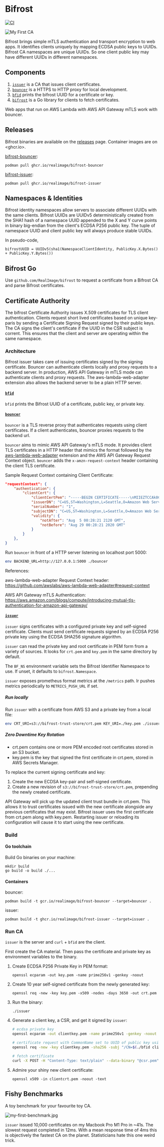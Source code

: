 # Bifrost

[![CI](https://github.com/RealImage/bifrost/actions/workflows/ci.yml/badge.svg)](https://github.com/RealImage/bifrost/actions/workflows/ci.yml)

![My First CA](docs/my-first-ca.jpg)

Bifrost brings simple mTLS authentication and transport encryption to web apps.
It identifies clients uniquely by mapping ECDSA public keys to UUIDs.
Bifrost CA namespaces are unique UUIDs. So one client public key may have
different UUIDs in different namespaces.

## Components

1. [`issuer`](#issuer) is a CA that issues client certificates.
2. [`bouncer`](#bouncer) is a HTTPS to HTTP proxy for local development.
3. [`bfid`](#bfid) prints the bifrost UUID for a certificate or key.
4. [`bifrost`](#bifrost-go) is a Go library for clients to fetch certificates.

Web apps that run on AWS Lambda with AWS API Gateway mTLS work with bouncer.

## Releases

Bifrost binaries are available on the [releases](https://github.com/RealImage/bifrost/releases)
page.
Container images are on <ghcr.io>.

[bifrost-bouncer](ghcr.io/realimage/bifrost-bouncer):

```console
podman pull ghcr.io/realimage/bifrost-bouncer
```

[bifrost-issuer](ghcr.io/realimage/bifrost-issuer):

```console
podman pull ghcr.io/realimage/bifrost-issuer
```

## Namespaces & Identities

Bifrost identity namespaces allow servers to associate different UUIDs with the
same clients.
Bifrost UUIDs are UUIDv5 deterministically created from the SHA1 hash
of a namespace UUID appended to the X and Y curve points in binary big-endian
from the client's ECDSA P256 public key.
The tuple of namespace UUID and client public key will always produce stable UUIDs.

In pseudo-code,

`bifrostUUID = UUIDv5(sha1(NamespaceClientIdentity, PublicKey.X.Bytes() + PublicKey.Y.Bytes())`

## Bifrost Go

Use `github.com/RealImage/bifrost` to request a certificate from a Bifrost CA
and parse Bifrost certificates.

## Certificate Authority

The bifrost Certificate Authority issues X.509 certificates for TLS client authentication.
Clients request short lived certificates based on unique key-paris by
sending a Certificate Signing Request signed by their public keys.
The CA signs the client's certificate if the UUID in the CSR subject is corrent.
This ensures that the client and server are operating within the same namespace.

### Architecture

Bifrost issuer takes care of issuing certificates signed by the signing certificate.
Bouncer can authenticate clients locally and proxy requests to a backend server.
In production, AWS API Gateway in mTLS mode can authenticate clients and proxy requests.
The aws-lambda-web-adapter extension also allows the backend server to be a
plain HTTP server.

#### [`bfid`](cmd/bfid)

`bfid` prints the Bifrost UUID of a certificate, public key, or private key.

#### [`bouncer`](cmd/bouncer)

`bouncer` is a TLS reverse proxy that authenticates requests using client certificates.
If a client authenticates, bouncer proxies requests to the backend url.

`bouncer` aims to mimic AWS API Gateway's mTLS mode.
It provides client TLS certificates in a HTTP header that mimics the format
followed by the [aws-lambda-web-adapter](https://github.com/awslabs/aws-lambda-web-adapter)
extension and the AWS API Gateway Request Context object.
`bouncer` adds the `x-amzn-request-context` header containing the client TLS certificate.

Sample Request Context containing Client Certificate:

```json
"requestContext": {
    "authentication": {
        "clientCert": {
            "clientCertPem": "-----BEGIN CERTIFICATE-----\nMIIEZTCCAk0CAQEwDQ...",
            "issuerDN": "C=US,ST=Washington,L=Seattle,O=Amazon Web Services,OU=Security,CN=My Private CA",
            "serialNumber": "1",
            "subjectDN": "C=US,ST=Washington,L=Seattle,O=Amazon Web Services,OU=Security,CN=My Client",
            "validity": {
                "notAfter": "Aug  5 00:28:21 2120 GMT",
                "notBefore": "Aug 29 00:28:21 2020 GMT"
            }
        }
    },
}
```

Run `bouncer` in front of a HTTP server listening on localhost port 5000:

```bash
env BACKEND_URL=http://127.0.0.1:5000 ./bouncer
```

References:

aws-lambda-web-adapter Request Context header: <https://github.com/awslabs/aws-lambda-web-adapter#request-context>

AWS API Gateway mTLS Authentication: <https://aws.amazon.com/blogs/compute/introducing-mutual-tls-authentication-for-amazon-api-gateway/>

#### [`issuer`](cmd/issuer)

`issuer` signs certificates with a configured private key and self-signed certificate.
Clients must send certificate requests signed by an ECDSA P256 private key
using the ECDSA SHA256 signature algorithm.

`issuer` can read the private key and root certificate in PEM form from a variety
of sources. It looks for `crt.pem` and `key.pem` in the same directory by default.

The `BF_NS` environment variable sets the Bifrost Identifier Namespace to use.
If unset, it defaults to `bifrost.Namespace`.

`issuer` exposes prometheus format metrics at the `/metrics` path.
Ir pushes metrics periodically to `METRICS_PUSH_URL` if set.

##### Run locally

Run `issuer` with a certificate from AWS S3 and a private key from a local file:

```bash
env CRT_URI=s3://bifrost-trust-store/crt.pem KEY_URI=./key.pem ./issuer
```

##### Zero Downtime Key Rotation

- crt.pem contains one or more PEM encoded root certificates stored in an S3 bucket.
- key.pem is the key that signed the first certificate in crt.pem, stored in AWS
  Secrets Manager.

To replace the current signing certificate and key:

1. Create the new ECDSA key-pair and self-signed certificate.
2. Create a new revision of `s3://bifrost-trust-store/crt.pem`, prepending the
   newly created certificate.

API Gateway will pick up the updated client trust bundle in crt.pem.
This allows it to trust certificates issued with the new certificate
alongside any previous certificates that may exist.
Bifrost issuer uses the first certificate from crt.pem along with key.pem.
Restarting issuer or reloading its configuration will cause it to start
using the new certificate.

### Build

#### Go toolchain

Build Go binaries on your machine:

```console
mkdir build
go build -o build ./...
```

#### Containers

bouncer:

```console
podman build -t gcr.io/realimage/bifrost-bouncer --target=bouncer .
```

issuer:

```console
podman build -t ghcr.io/realimage/bifrost-issuer --target=issuer .
```

### Run CA

`issuer` is the server and `curl` + `bfid` are the client.

First create the CA material.
Then pass the certificate and private key as environment variables to the binary.

1. Create ECDSA P256 Private Key in PEM format:

    `openssl ecparam -out key.pem -name prime256v1 -genkey -noout`

2. Create 10 year self-signed certificate from the newly generated key:

    `openssl req -new -key key.pem -x509 -nodes -days 3650 -out crt.pem`

3. Run the binary:

    `./issuer`

4. Generate a client key, a CSR, and get it signed by `issuer`:

    ```bash
    # ecdsa private key
    openssl ecparam -out clientkey.pem -name prime256v1 -genkey -noout

    # certificate request with CommonName set to UUID of public key using `bfid`
    openssl req -new -key clientkey.pem -sha256 -subj "/CN=$(./bfid clientkey.pem)" -out csr.pem

    # fetch certificate
    curl -X POST -H "Content-Type: text/plain" --data-binary "@csr.pem" localhost:8888 >clientcrt.pem
    ```

5. Admire your shiny new client certificate:

    `openssl x509 -in clientcrt.pem -noout -text`

## Fishy Benchmarks

A toy benchmark for your favourite toy CA.

![my-first-benchmark.jpg](docs/my-first-benchmark%20(ca).jpg)

`issuer` issued 10,000 certificates on my Macbook Pro M1 Pro in ~41s.
The slowest request completed in 12ms.
With a mean response time of 4ms this is objectively the fastest CA on the planet.
Statisticians hate this one weird trick.
